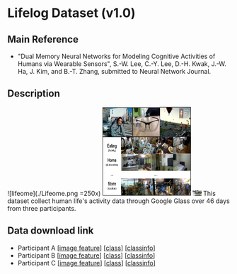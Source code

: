 # Lifelog Dataset (v1.0)
## Main Reference
- "Dual Memory Neural Networks for Modeling Cognitive Activities of Humans via Wearable Sensors", S.-W. Lee, C.-Y. Lee, D.-H. Kwak, J.-W. Ha, J. Kim, and B.-T. Zhang, submitted to Neural Network Journal.


## Description
![lifeome](./Lifeome.png =250x)
<img src="Lifeome.png" width="200" height="200" />
<img src="Lifeome.png" alt="Drawing" style="width: 20px;"/>
This dataset collect human life's activity data through Google Glass over 46 days from three participants.



## Data download link
- Participant A [[image feature](AlexNet_A.hdf5)] [[class](class_A.hdf5)] [[classinfo](classinfo_A.hdf5)]
- Participant B [[image feature](AlexNet_B.hdf5)] [[class](class_B.hdf5)] [[classinfo](classinfo_B.hdf5)]
- Participant C [[image feature](AlexNet_C.hdf5)] [[class](class_C.hdf5)] [[classinfo](classinfo_C.hdf5)]
